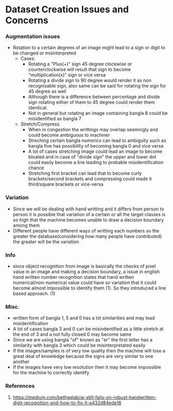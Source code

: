 # Dataset Creation Issues and Concerns

### Augmentation issues

  - Rotation to a certain degrees of an image might lead to a sign or digit to be changed or misinterpreted
    - Cases: 
      - Rotating a "Plus(+)" sign 45 degree clockwise or counterclockwise will result that sign to become "multiplication(x)" sign or vice versa
      - Rotating a divide sign to 90 degree would render it as non recognisable sign, also same can be said for rotating the sign for 45 degree as well
      - Although there is a difference between percentage and divide sign rotating either of them to 45 degree could render them identical.
      - Not in general but rotating an image containing bangla 8 could be misidentified as bangla 7
    - Stretch/Compress
      - When in congestion the writtings may overlap seemingly and could become ambiguous to machiner
      - Streching certain bangla numerics can lead to ambiguity such as bangla five has possibility of becoming bangla 0 and vice versa
      - A lot of cases stretching image could lead an image to become bloated and in case of "divide sign" the upper and lower dot could easily become a line leading to probable misidentification chance
      - Stretching first bracket can lead that to become curly brackets/second brackets and compressing could made it third/square brackets or vice-versa

### Variation
  - Since we will be dealing with hand writting and it differs from person to person it is possible that variation of a certain or all the target classes is so high that the machine becomes unable to draw a decision boundary among them
  - Different people have different ways of writting each numbers so the greater the database(considering how many people have contributed) the greater will be the variation

### Info 
- since object recognition from image is basically the checks of pixel value in an image and making a decision boundary, a issue in english hand written number recognition states that hand written numerical/non-numerical value could have so variation that it could become almost impossible to identify them (1). So they introduced a line based approach. (1)

### Misc.
- written form of bangla 1, 5 and 0 has a lot similarities and may lead misidentification
- A lot of cases bangla 3 and 0 can be misindentified as a little stretch at the end of 3 and a not fully closed 0 may become same
- Since we are using bangla "of" known as "er" the first letter has a similarity with bangla 3 which could be misinterpretated easily
- If the images/samples is of very low quality then the machine will lose a great deal of knowledge because the signs are very similar to one another
- If the images have very low resolution then it may become impossible for the machine to correctly identify

### References
1. https://medium.com/bethgelab/ai-still-fails-on-robust-handwritten-digit-recognition-and-how-to-fix-it-a432d84ede18
